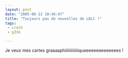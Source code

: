 ```yaml
---
layout: post
date: "2005-08-13 10:46:47"
title: "Toujours pas de nouvelles de LDLC !"
tags:
 - crash
 - g33k

---
```


Je veux mes cartes graaaaphiiiiiiiiiiiiiqueeeeeeeeeeeeees !
